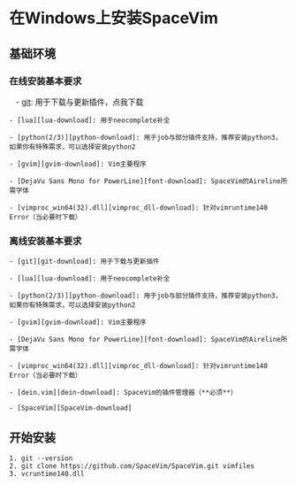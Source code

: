 # 在Windows上安装SpaceVim

## 基础环境

### 在线安装基本要求

    - [git][git-download]: 用于下载与更新插件，点我下载

    - [lua][lua-download]: 用于neocomplete补全

    - [python(2/3)][python-download]: 用于job与部分插件支持，推荐安装python3，如果你有特殊需求，可以选择安装python2

    - [gvim][gvim-download]: Vim主要程序

    - [DejaVu Sans Mono for PowerLine][font-download]: SpaceVim的Aireline所需字体

    - [vimproc_win64(32).dll][vimproc_dll-download]: 针对vimruntime140 Error（当必要时下载）


### 离线安装基本要求

    - [git][git-download]: 用于下载与更新插件

    - [lua][lua-download]: 用于neocomplete补全

    - [python(2/3)][python-download]: 用于job与部分插件支持，推荐安装python3，如果你有特殊需求，可以选择安装python2

    - [gvim][gvim-download]: Vim主要程序

    - [DejaVu Sans Mono for PowerLine][font-download]: SpaceVim的Aireline所需字体

    - [vimproc_win64(32).dll][vimproc_dll-download]: 针对vimruntime140 Error（当必要时下载）

    - [dein.vim][dein-download]: SpaceVim的插件管理器（**必须**）

    - [SpaceVim][SpaceVim-download]

## 开始安装

    1. git --version
    2. git clone https://github.com/SpaceVim/SpaceVim.git vimfiles
    3. vcruntime140.dll

[git-download]: https://git-scm.com/download
[lua-download]: http://luabinaries.sourceforge.net/download.html
[python-download]: https://www.python.org/downloads
[gvim-download]: https://github.com/vim/vim-win32-installer/releases
[vimproc_dll-download]: https://www.dllme.com/dll/download/29939/vcruntime140.dll
[font-download]: https://github.com/wsdjeg/DotFiles/blob/master/fonts/DejaVu%20Sans%20Mono%20for%20Powerline.ttf
[dein-download]: https://github.com/Shougo/dein.vim.git
[SpaceVim-download]: https://github.com/SpaceVim/SpaceVim.git
